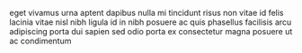 eget vivamus urna aptent dapibus nulla mi tincidunt risus non vitae id felis
lacinia vitae nisl nibh ligula id in nibh posuere ac quis phasellus facilisis
arcu adipiscing porta dui sapien sed odio porta ex consectetur magna posuere ut
ac condimentum